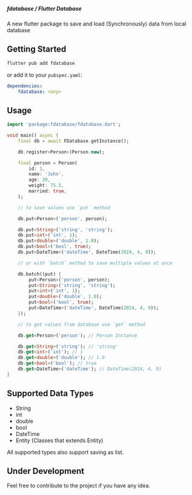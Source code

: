 ##### fdatabase / Flutter Database

A new flutter package to save and load (Synchronously) data from local database

## Getting Started

```bash
flutter pub add fdatabase
```

or add it to your `pubspec.yaml`: 

```yaml
dependencies:
    fdatabase: <any>
```

## Usage

```dart
import 'package:fdatabase/fdatabase.dart';

void main() async {
    final db = await FDatabase.getInstance();

    db.register<Person>(Person.new);

    final person = Person(
        id: 1,
        name: 'John',
        age: 30,
        weight: 75.5,
        married: true,
    );

    // to save values use `put` method

    db.put<Person>('person', person);

    db.put<String>('string', 'string');
    db.put<int>('int', 1);
    db.put<double>('double', 1.0);
    db.put<bool>('bool', true);
    db.put<DateTime>('dateTime', DateTime(2024, 4, 9));

    // or with `batch` method to save multiple values at once

    db.batch((put) {
        put<Person>('person', person);
        put<String>('string', 'string');
        put<int>('int', 1);
        put<double>('double', 1.0);
        put<bool>('bool', true);
        put<DateTime>('dateTime', DateTime(2024, 4, 9));
    });

    // to get values from database use `get` method

    db.get<Person>('person'); // Person Instance

    db.get<String>('string'); // 'string'
    db.get<int>('int'); // 1
    db.get<double>('double'); // 1.0
    db.get<bool>('bool'); // true
    db.get<DateTime>('dateTime'); // DateTime(2024, 4, 9)
}
```

## Supported Data Types

* String
* int
* double
* bool
* DateTime
* Entity (Classes that extends Entity)

All supported types also support saving as list.

## Under Development

Feel free to contribute to the project if you have any idea.
